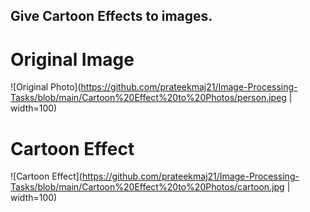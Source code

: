 ## Give Cartoon Effects to images.


# Original Image
![Original Photo](https://github.com/prateekmaj21/Image-Processing-Tasks/blob/main/Cartoon%20Effect%20to%20Photos/person.jpeg | width=100)

# Cartoon Effect
![Cartoon Effect](https://github.com/prateekmaj21/Image-Processing-Tasks/blob/main/Cartoon%20Effect%20to%20Photos/cartoon.jpg  | width=100)
